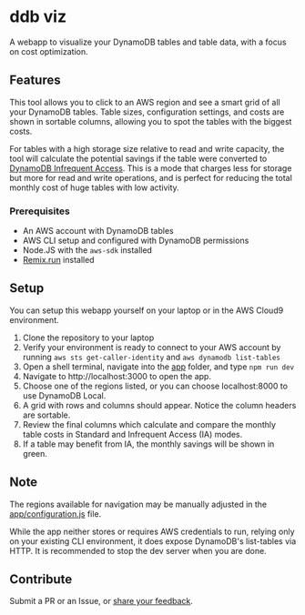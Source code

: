 # ddb viz

A webapp to visualize your DynamoDB tables and table data, 
with a focus on cost optimization.


## Features

This tool allows you to click to an AWS region and see a smart grid
of all your DynamoDB tables.  Table sizes, configuration settings, and costs
are shown in sortable columns, allowing you to spot the tables with the biggest costs.

For tables with a high storage size relative to read and write capacity, the tool will 
calculate the potential savings if the table were converted to 
[DynamoDB Infrequent Access](https://aws.amazon.com/dynamodb/standard-ia/).  This is a mode that charges less for storage but
more for read and write operations, and is perfect for reducing
 the total monthly cost of huge tables with low activity.


### Prerequisites
 * An AWS account with DynamoDB tables
 * AWS CLI setup and configured with DynamoDB permissions
 * Node.JS with the ```aws-sdk``` installed
 * [Remix.run](https://remix.run) installed
 
 
## Setup

You can setup this webapp yourself on your laptop or in the 
AWS Cloud9 environment.

1. Clone the repository to your laptop 
1. Verify your environment is ready to connect to your AWS account by running
```aws sts get-caller-identity```  and ```aws dynamodb list-tables```
1. Open a shell terminal, navigate into the [app](./app/) 
folder, and type ```npm run dev```
1. Navigate to http://localhost:3000 to open the app.
1. Choose one of the regions listed, 
or you can choose localhost:8000 to use DynamoDB Local.
1. A grid with rows and columns should appear.  Notice the column headers are sortable.
1. Review the final columns which calculate and compare the 
monthly table costs in Standard and Infrequent Access (IA) modes.
1. If a table may benefit from IA, the monthly savings will be shown in green.


## Note
The regions available for navigation may be manually adjusted 
in the [app/configuration.js](./app/configuration.js) file.

While the app neither stores or requires AWS credentials to run, 
relying only on your existing CLI environment,
it does expose DynamoDB's list-tables via HTTP. 
It is recommended to stop the dev server when you are done.

## Contribute
Submit a PR or an Issue, or [share your feedback](https://twitter.com/robmccauley).
